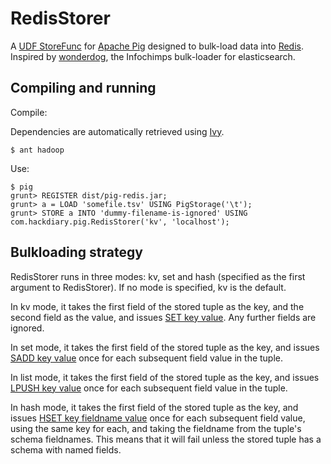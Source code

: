 # RedisStorer

A [UDF StoreFunc](http://pig.apache.org/docs/r0.8.0/udf.html#Store+Functions) for [Apache Pig](http://pig.apache.org/) designed to bulk-load data into [Redis](http://redis.io). Inspired by [wonderdog](https://github.com/infochimps/wonderdog), the Infochimps bulk-loader for elasticsearch.

## Compiling and running

Compile:

Dependencies are automatically retrieved using [Ivy](http://ant.apache.org/ivy/).

    $ ant hadoop

Use:

    $ pig
    grunt> REGISTER dist/pig-redis.jar;
    grunt> a = LOAD 'somefile.tsv' USING PigStorage('\t');
    grunt> STORE a INTO 'dummy-filename-is-ignored' USING com.hackdiary.pig.RedisStorer('kv', 'localhost');

## Bulkloading strategy

RedisStorer runs in three modes: kv, set and hash (specified as the first argument to RedisStorer). If no mode is specified, kv is the default.

In kv mode, it takes the first field of the stored tuple as the key, and the second field as the value, and issues [SET key value](http://redis.io/commands/set). Any further fields are ignored.

In set mode, it takes the first field of the stored tuple as the key, and issues [SADD key value](http://redis.io/commands/sadd) once for each subsequent field value in the tuple.

In list mode, it takes the first field of the stored tuple as the key, and issues [LPUSH key value](http://redis.io/commands/lpush) once for each subsequent field value in the tuple.

In hash mode, it takes the first field of the stored tuple as the key, and issues [HSET key fieldname value](http://redis.io/commands/hset) once for each subsequent field value, using the same key for each, and taking the fieldname from the tuple's schema fieldnames. This means that it will fail unless the stored tuple has a schema with named fields.